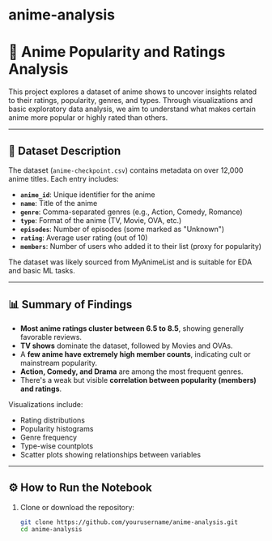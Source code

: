 # anime-analysis
# 🎌 Anime Popularity and Ratings Analysis

This project explores a dataset of anime shows to uncover insights related to their ratings, popularity, genres, and types. Through visualizations and basic exploratory data analysis, we aim to understand what makes certain anime more popular or highly rated than others.

---

## 📂 Dataset Description

The dataset (`anime-checkpoint.csv`) contains metadata on over 12,000 anime titles. Each entry includes:

- **`anime_id`**: Unique identifier for the anime  
- **`name`**: Title of the anime  
- **`genre`**: Comma-separated genres (e.g., Action, Comedy, Romance)  
- **`type`**: Format of the anime (TV, Movie, OVA, etc.)  
- **`episodes`**: Number of episodes (some marked as "Unknown")  
- **`rating`**: Average user rating (out of 10)  
- **`members`**: Number of users who added it to their list (proxy for popularity)

The dataset was likely sourced from MyAnimeList and is suitable for EDA and basic ML tasks.

---

## 📊 Summary of Findings

- **Most anime ratings cluster between 6.5 to 8.5**, showing generally favorable reviews.
- **TV shows** dominate the dataset, followed by Movies and OVAs.
- A **few anime have extremely high member counts**, indicating cult or mainstream popularity.
- **Action, Comedy, and Drama** are among the most frequent genres.
- There's a weak but visible **correlation between popularity (members) and ratings**.

Visualizations include:
- Rating distributions
- Popularity histograms
- Genre frequency
- Type-wise countplots
- Scatter plots showing relationships between variables

---

## ⚙️ How to Run the Notebook

1. Clone or download the repository:
   ```bash
   git clone https://github.com/yourusername/anime-analysis.git
   cd anime-analysis
